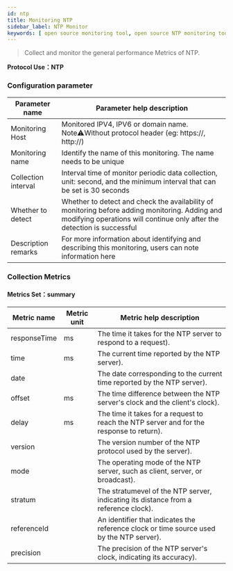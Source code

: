 ```yaml
---
id: ntp
title: Monitoring NTP
sidebar_label: NTP Monitor
keywords: [ open source monitoring tool, open source NTP monitoring tool, monitoring NTP metrics ]
---
```


> Collect and monitor the general performance Metrics of NTP.

**Protocol Use：NTP**

### Configuration parameter

|   Parameter name    |                                                                        Parameter help description                                                                         |
|---------------------|---------------------------------------------------------------------------------------------------------------------------------------------------------------------------|
| Monitoring Host     | Monitored IPV4, IPV6 or domain name. Note⚠️Without protocol header (eg: https://, http://)                                                                                |
| Monitoring name     | Identify the name of this monitoring. The name needs to be unique                                                                                                         |
| Collection interval | Interval time of monitor periodic data collection, unit: second, and the minimum interval that can be set is 30 seconds                                                   |
| Whether to detect   | Whether to detect and check the availability of monitoring before adding monitoring. Adding and modifying operations will continue only after the detection is successful |
| Description remarks | For more information about identifying and describing this monitoring, users can note information here                                                                    |

### Collection Metrics

#### Metrics Set：summary

| Metric name  | Metric unit |                                 Metric help description                                  |
|--------------|-------------|------------------------------------------------------------------------------------------|
| responseTime | ms          | The time it takes for the NTP server to respond to a request).                           |
| time         | ms          | The current time reported by the NTP server).                                            |
| date         |             | The date corresponding to the current time reported by the NTP server).                  |
| offset       | ms          | The time difference between the NTP server's clock and the client's clock).              |
| delay        | ms          | The time it takes for a request to reach the NTP server and for the response to return). |
| version      |             | The version number of the NTP protocol used by the server).                              |
| mode         |             | The operating mode of the NTP server, such as client, server, or broadcast).             |
| stratum      |             | The stratumevel of the NTP server, indicating its distance from a reference clock).      |
| referenceId  |             | An identifier that indicates the reference clock or time source used by the NTP server). |
| precision    |             | The precision of the NTP server's clock, indicating its accuracy).                       |
